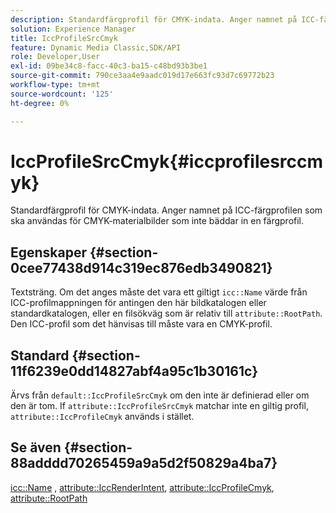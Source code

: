 ```yaml
---
description: Standardfärgprofil för CMYK-indata. Anger namnet på ICC-färgprofilen som ska användas för CMYK-materialbilder som inte bäddar in en färgprofil.
solution: Experience Manager
title: IccProfileSrcCmyk
feature: Dynamic Media Classic,SDK/API
role: Developer,User
exl-id: 09be34c8-facc-40c3-ba15-c48bd93b3be1
source-git-commit: 790ce3aa4e9aadc019d17e663fc93d7c69772b23
workflow-type: tm+mt
source-wordcount: '125'
ht-degree: 0%

---
```


# IccProfileSrcCmyk{#iccprofilesrccmyk}

Standardfärgprofil för CMYK-indata. Anger namnet på ICC-färgprofilen som ska användas för CMYK-materialbilder som inte bäddar in en färgprofil.

## Egenskaper {#section-0cee77438d914c319ec876edb3490821}

Textsträng. Om det anges måste det vara ett giltigt `icc::Name` värde från ICC-profilmappningen för antingen den här bildkatalogen eller standardkatalogen, eller en filsökväg som är relativ till `attribute::RootPath`. Den ICC-profil som det hänvisas till måste vara en CMYK-profil.

## Standard {#section-11f6239e0dd14827abf4a95c1b30161c}

Ärvs från `default::IccProfileSrcCmyk` om den inte är definierad eller om den är tom. If `attribute::IccProfileSrcCmyk` matchar inte en giltig profil, `attribute::IccProfileCmyk` används i stället.

## Se även {#section-88adddd70265459a9a5d2f50829a4ba7}

[icc::Name](../../../../../ir-api/material-cat/image-rendering-api-ref/c-ir-material-catalog/c-ir-icc-profile-map-reference/r-ir-name-icc.md#reference-7a293ede360e433782575f8f6a562ac2) , [attribute::IccRenderIntent](../../../../../ir-api/material-cat/image-rendering-api-ref/c-ir-material-catalog/c-ir-attributes-reference/r-ir-iccrenderintent.md#reference-3b80b7a4c25545a593c5076f318b5c40), [attribute::IccProfileCmyk](../../../../../ir-api/material-cat/image-rendering-api-ref/c-ir-material-catalog/c-ir-attributes-reference/r-ir-iccprofilecmyk.md#reference-55aead2d924847ffbd1be4c46add7127), [attribute::RootPath](../../../../../ir-api/material-cat/image-rendering-api-ref/c-ir-material-catalog/c-ir-attributes-reference/r-ir-rootpath.md#reference-a4d7c96b62e14fcbad1740c702f160f3)
